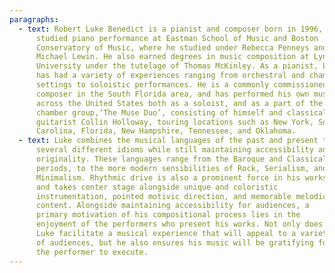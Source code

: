 ```yaml
---
paragraphs:
  - text: Robert Luke Benedict is a pianist and composer born in 1996, who
      studied piano performance at Eastman School of Music and Boston
      Conservatory of Music, where he studied under Rebecca Penneys and
      Michael Lewin. He also earned degrees in music composition at Lynn
      University under the tutelage of Thomas McKinley. As a pianist, Luke
      has had a variety of experiences ranging from orchestral and chamber
      settings to soloistic performances. He is a commonly commissioned
      composer in the South Florida area, and has performed his own music
      across the United States both as a soloist, and as a part of the
      chamber group,‘The Muse Duo’, consisting of himself and classical
      guitarist Collin Holloway, touring locations such as New York, South
      Carolina, Florida, New Hampshire, Tennessee, and Oklahoma.
  - text: Luke combines the musical languages of the past and present to evoke
      several different idioms while still maintaining accessibility and
      originality. These languages range from the Baroque and Classical
      periods, to the more modern sensibilities of Rock, Serialism, and
      Minimalism. Rhythmic drive is also a prominent force in his works
      and takes center stage alongside unique and coloristic
      instrumentation, pointed motivic direction, and memorable melodic
      content. Alongside maintaining accessibility for audiences, a
      primary motivation of his compositional process lies in the
      enjoyment of the performers who present his works. Not only does
      Luke facilitate a musical experience that will appeal to a variety
      of audiences, but he also ensures his music will be gratifying for
      the performer to execute.
---
```

